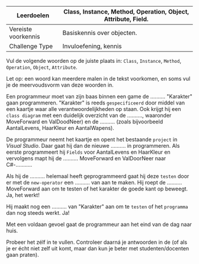 | Leerdoelen | Class, Instance, Method, Operation, Object, Attribute, Field. |
| --- | --- |
| Vereiste voorkennis | Basiskennis over objecten. |
| Challenge Type | Invuloefening, kennis |



Vul de volgende woorden op de juiste plaats in: `Class`, `Instance`,
`Method`, `Operation`, `Object`, `Attribute`.

Let op: een woord kan meerdere malen in de tekst voorkomen,
en soms vul je de meervoudsvorm van deze woorden in.

Een programmeur moet van zijn baas binnen een game de .......... "Karakter"
gaan programmeren. "Karakter" is reeds `gespecificeerd` door middel
van een kaartje waar alle verantwoordelijkheden op staan.
Ook krijgt hij een `class diagram` met een duidelijk overzicht
van de .........., waaronder MoveForward en ValDoodNeer)
en de .......... (zoals bijvoorbeeld AantalLevens, HaarKleur en AantalWapens).

De programmeur neemt het kaartje en opent het bestaande `project`
in *Visual Studio*. Daar gaat hij dan de nieuwe .......... in programmeren.
Als eerste programmeert hij `Fields` voor AantalLevens en HaarKleur en
vervolgens mapt hij de .......... MoveForward en ValDoorNeer naar C#-...........

Als hij de .......... helemaal heeft geprogrammeerd gaat hij deze `testen`
door er met de `new-operator` een .......... van aan te maken.
Hij roept de .......... MoveForward aan om te testen of het karakter
de goede kant op beweegt.
Ja, het werkt! 

Hij maakt nog een .......... van &quot;Karakter&quot; aan om te `testen`
of het `programma` dan nog steeds werkt. Ja!

Met een voldaan gevoel gaat de programmeur aan het eind van de dag naar huis.

Probeer het zélf in te vullen. Controleer daarná je antwoorden in de 
(of als je er écht niet zelf uit komt,
maar dan kun je beter met studenten/docenten gaan praten).
